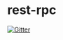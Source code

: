 # rest-rpc

[![Gitter](https://badges.gitter.im/Join%20Chat.svg)](https://gitter.im/ThoughtWorksInc/rest-rpc?utm_source=badge&utm_medium=badge&utm_campaign=pr-badge&utm_content=badge)